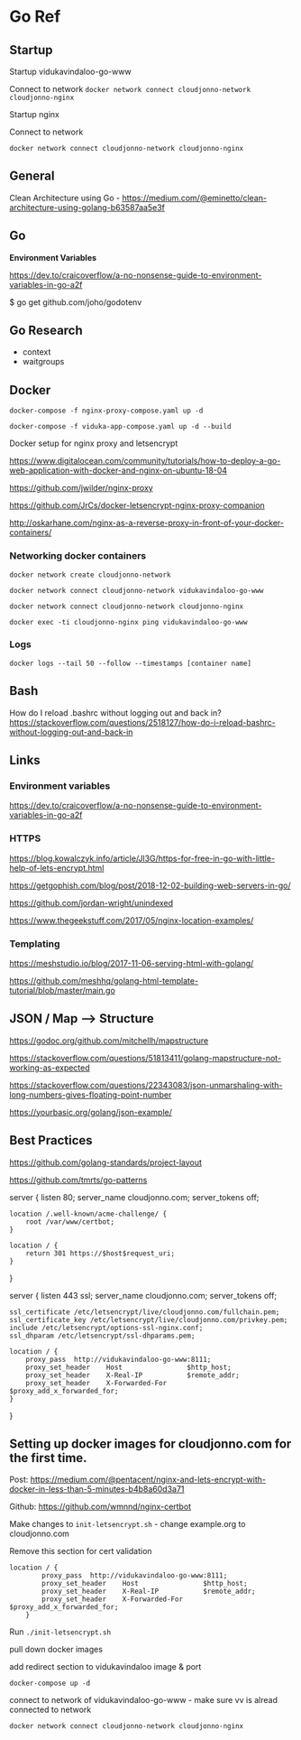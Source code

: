 # Go Ref

## Startup

Startup vidukavindaloo-go-www

Connect to network
```docker network connect cloudjonno-network cloudjonno-nginx```

Startup nginx

Connect to network

```docker network connect cloudjonno-network cloudjonno-nginx```

## General

Clean Architecture using Go - https://medium.com/@eminetto/clean-architecture-using-golang-b63587aa5e3f

## Go

**Environment Variables**

https://dev.to/craicoverflow/a-no-nonsense-guide-to-environment-variables-in-go-a2f

$ go get github.com/joho/godotenv

## Go Research

* context
* waitgroups

## Docker


```docker-compose -f nginx-proxy-compose.yaml up -d```

```docker-compose -f viduka-app-compose.yaml up -d --build```

Docker setup for nginx proxy and letsencrypt

https://www.digitalocean.com/community/tutorials/how-to-deploy-a-go-web-application-with-docker-and-nginx-on-ubuntu-18-04

https://github.com/jwilder/nginx-proxy

https://github.com/JrCs/docker-letsencrypt-nginx-proxy-companion

http://oskarhane.com/nginx-as-a-reverse-proxy-in-front-of-your-docker-containers/


### Networking docker containers

```docker network create cloudjonno-network```

```docker network connect cloudjonno-network vidukavindaloo-go-www```

```docker network connect cloudjonno-network cloudjonno-nginx```

```docker exec -ti cloudjonno-nginx ping vidukavindaloo-go-www```

### Logs

```docker logs --tail 50 --follow --timestamps [container name]```

## Bash

How do I reload .bashrc without logging out and back in?
https://stackoverflow.com/questions/2518127/how-do-i-reload-bashrc-without-logging-out-and-back-in



## Links

### Environment variables
https://dev.to/craicoverflow/a-no-nonsense-guide-to-environment-variables-in-go-a2f


### HTTPS

https://blog.kowalczyk.info/article/Jl3G/https-for-free-in-go-with-little-help-of-lets-encrypt.html

https://getgophish.com/blog/post/2018-12-02-building-web-servers-in-go/

https://github.com/jordan-wright/unindexed


https://www.thegeekstuff.com/2017/05/nginx-location-examples/

### Templating

https://meshstudio.io/blog/2017-11-06-serving-html-with-golang/

https://github.com/meshhq/golang-html-template-tutorial/blob/master/main.go


## JSON / Map --> Structure

https://godoc.org/github.com/mitchellh/mapstructure

https://stackoverflow.com/questions/51813411/golang-mapstructure-not-working-as-expected

https://stackoverflow.com/questions/22343083/json-unmarshaling-with-long-numbers-gives-floating-point-number

https://yourbasic.org/golang/json-example/


## Best Practices

https://github.com/golang-standards/project-layout

https://github.com/tmrts/go-patterns




server {
    listen 80;
    server_name cloudjonno.com;
    server_tokens off;

    location /.well-known/acme-challenge/ {
        root /var/www/certbot;
    }

    location / {
        return 301 https://$host$request_uri;
    }
}

server {
    listen 443 ssl;
    server_name cloudjonno.com;
    server_tokens off;

    ssl_certificate /etc/letsencrypt/live/cloudjonno.com/fullchain.pem;
    ssl_certificate_key /etc/letsencrypt/live/cloudjonno.com/privkey.pem;
    include /etc/letsencrypt/options-ssl-nginx.conf;
    ssl_dhparam /etc/letsencrypt/ssl-dhparams.pem;

    location / {
        proxy_pass  http://vidukavindaloo-go-www:8111;
        proxy_set_header    Host                $http_host;
        proxy_set_header    X-Real-IP           $remote_addr;
        proxy_set_header    X-Forwarded-For     $proxy_add_x_forwarded_for;
    }
}



## Setting up docker images for cloudjonno.com for the first time.

Post: https://medium.com/@pentacent/nginx-and-lets-encrypt-with-docker-in-less-than-5-minutes-b4b8a60d3a71

Github: https://github.com/wmnnd/nginx-certbot

Make changes to `init-letsencrypt.sh` - change example.org to cloudjonno.com

Remove this section for cert validation
```
location / {
        proxy_pass  http://vidukavindaloo-go-www:8111;
        proxy_set_header    Host                $http_host;
        proxy_set_header    X-Real-IP           $remote_addr;
        proxy_set_header    X-Forwarded-For     $proxy_add_x_forwarded_for;
    }
```

Run `./init-letsencrypt.sh`

pull down docker images

add redirect section to vidukavindaloo image & port

`docker-compose up -d`

connect to network of vidukavindaloo-go-www - make sure vv is alread connected to network

`docker network connect cloudjonno-network cloudjonno-nginx`

